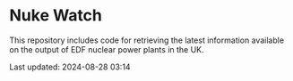 # Nuke Watch

This repository includes code for retrieving the latest information available on the output of EDF nuclear power plants in the UK.

Last updated: 2024-08-28 03:14